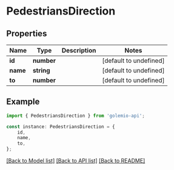 # PedestriansDirection


## Properties

Name | Type | Description | Notes
------------ | ------------- | ------------- | -------------
**id** | **number** |  | [default to undefined]
**name** | **string** |  | [default to undefined]
**to** | **number** |  | [default to undefined]

## Example

```typescript
import { PedestriansDirection } from 'golemio-api';

const instance: PedestriansDirection = {
    id,
    name,
    to,
};
```

[[Back to Model list]](../README.md#documentation-for-models) [[Back to API list]](../README.md#documentation-for-api-endpoints) [[Back to README]](../README.md)
